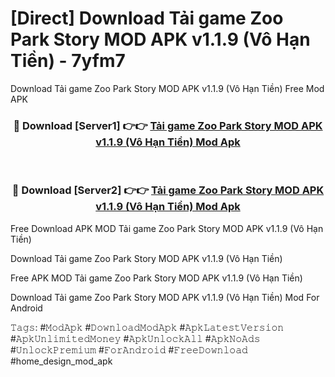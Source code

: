 # [Direct] Download Tải game Zoo Park Story MOD APK v1.1.9 (Vô Hạn Tiền) - 7yfm7
Download Tải game Zoo Park Story MOD APK v1.1.9 (Vô Hạn Tiền) Free Mod APK

<div align="center">
<h3>🔴 Download [Server1] 👉👉 <a href="https://apk-comot.site?title=Tải_game_Zoo_Park_Story_MOD_APK_v1.1.9_(Vô_Hạn_Tiền)">Tải game Zoo Park Story MOD APK v1.1.9 (Vô Hạn Tiền) Mod Apk</a></h3><br>

<h3>🔴 Download [Server2] 👉👉 <a href="https://apk-comot.site?title=Tải_game_Zoo_Park_Story_MOD_APK_v1.1.9_(Vô_Hạn_Tiền)">Tải game Zoo Park Story MOD APK v1.1.9 (Vô Hạn Tiền) Mod Apk</a></h3>
</div>


Free Download APK MOD Tải game Zoo Park Story MOD APK v1.1.9 (Vô Hạn Tiền)

Download Tải game Zoo Park Story MOD APK v1.1.9 (Vô Hạn Tiền) 

Free APK MOD Tải game Zoo Park Story MOD APK v1.1.9 (Vô Hạn Tiền) 

Download Tải game Zoo Park Story MOD APK v1.1.9 (Vô Hạn Tiền) Mod For Android

𝚃𝚊𝚐𝚜: #𝙼𝚘𝚍𝙰𝚙𝚔 #𝙳𝚘𝚠𝚗𝚕𝚘𝚊𝚍𝙼𝚘𝚍𝙰𝚙𝚔 #𝙰𝚙𝚔𝙻𝚊𝚝𝚎𝚜𝚝𝚅𝚎𝚛𝚜𝚒𝚘𝚗 #𝙰𝚙𝚔𝚄𝚗𝚕𝚒𝚖𝚒𝚝𝚎𝚍𝙼𝚘𝚗𝚎𝚢 #𝙰𝚙𝚔𝚄𝚗𝚕𝚘𝚌𝚔𝙰𝚕𝚕 #𝙰𝚙𝚔𝙽𝚘𝙰𝚍𝚜 #𝚄𝚗𝚕𝚘𝚌𝚔𝙿𝚛𝚎𝚖𝚒𝚞𝚖 #𝙵𝚘𝚛𝙰𝚗𝚍𝚛𝚘𝚒𝚍 #𝙵𝚛𝚎𝚎𝙳𝚘𝚠𝚗𝚕𝚘𝚊𝚍 #home_design_mod_apk
